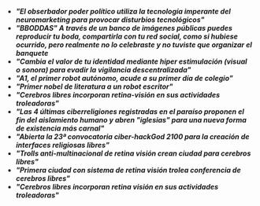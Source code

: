 * ___"El obserbador poder político utiliza la tecnología imperante del neuromarketing para provocar disturbios tecnológicos"___
* ___"BBODDAS" A través de un banco de imágenes públicas puedes reproducir tu boda, compartirla con tu red social, como si hubiese ocurrido, pero realmente no lo celebraste y no tuviste que organizar el banquete___
* ___"Cambia el valor de tu identidad mediante hiper estimulación (visual o sonora) para evadir la vigilancia descentralizada"___ 
* ___"A1, el primer robot autónomo, acude a su primer día de colegio"___
* ___"Primer nobel de literatura a un robot escritor"___
* ___"Cerebros libres incorporan retina-visión en sus actividades troleadoras"___
* ___"Las 4 últimas ciberreligiones registradas en el paraíso proponen el fin del aislamiento humano y abren "iglesias" para una nueva forma de existencia más carnal"___ 
* ___"Abierta la 23ª convocatoria ciber-hackGod 2100 para la creación de interfaces religiosas libres"___
* ___"Trolls anti-multinacional de retina visión crean ciudad para cerebros libres"___
* ___"Primera ciudad con sistema de retina visión trolea conferencia de cerebros libres"___ 
* ___"Cerebros libres incorporan retina visión en sus actividades troleadoras"___
